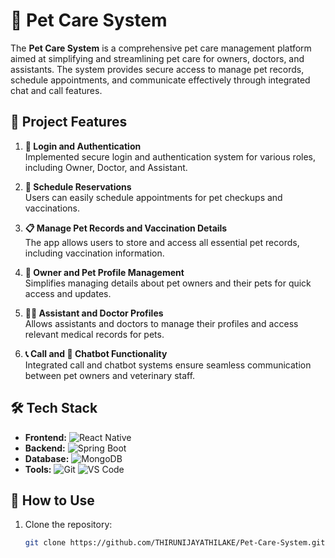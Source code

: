 # 🐾 Pet Care System

The **Pet Care System** is a comprehensive pet care management platform aimed at simplifying and streamlining pet care for owners, doctors, and assistants. The system provides secure access to manage pet records, schedule appointments, and communicate effectively through integrated chat and call features.

## 🌟 Project Features

1. **🔐 Login and Authentication**  
   Implemented secure login and authentication system for various roles, including Owner, Doctor, and Assistant.

2. **📅 Schedule Reservations**  
   Users can easily schedule appointments for pet checkups and vaccinations.

3. **📋 Manage Pet Records and Vaccination Details**  
   The app allows users to store and access all essential pet records, including vaccination information.

4. **👥 Owner and Pet Profile Management**  
   Simplifies managing details about pet owners and their pets for quick access and updates.

5. **👨‍⚕️ Assistant and Doctor Profiles**  
   Allows assistants and doctors to manage their profiles and access relevant medical records for pets.

6. **📞 Call and 🤖 Chatbot Functionality**  
   Integrated call and chatbot systems ensure seamless communication between pet owners and veterinary staff.

## 🛠 Tech Stack

- **Frontend:** ![React Native](https://img.shields.io/badge/React_Native-20232A?style=for-the-badge&logo=react&logoColor=61DAFB)
- **Backend:** ![Spring Boot](https://img.shields.io/badge/Spring_Boot-6DB33F?style=for-the-badge&logo=spring&logoColor=white)
- **Database:** ![MongoDB](https://img.shields.io/badge/MongoDB-4EA94B?style=for-the-badge&logo=mongodb&logoColor=white)
- **Tools:** ![Git](https://img.shields.io/badge/Git-F05032?style=for-the-badge&logo=git&logoColor=white) ![VS Code](https://img.shields.io/badge/VS_Code-007ACC?style=for-the-badge&logo=visual%20studio%20code&logoColor=white)

## 🚀 How to Use

1. Clone the repository:
   ```bash
   git clone https://github.com/THIRUNIJAYATHILAKE/Pet-Care-System.git
